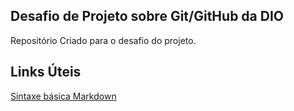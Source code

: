 ## Desafio de Projeto sobre Git/GitHub da DIO

Repositório Criado para o desafio do projeto.

## Links Úteis

[Sintaxe básica Markdown](https://www.markdownguide.org/basic-sintax/)
